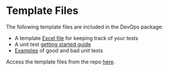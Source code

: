 # Template Files

The following template files are included in the DevOps package:

* A template [Excel file](https://github.com/br-automation-community/BnR-DevOps-Package/raw/main/Testing/Template%20Files/TestingTemplate.xlsm) for keeping track of your tests
* A unit test [getting started guide](https://github.com/br-automation-community/BnR-DevOps-Package/raw/main/Testing/Template%20Files/Unit%20Test%20Guide.pdf)
* [Examples](https://github.com/br-automation-community/BnR-DevOps-Package/tree/main/Testing/Template%20Files/Unit%20Test%20Examples) of good and bad unit tests

Access the template files from the repo [here](https://github.com/br-automation-community/BnR-DevOps-Package).
